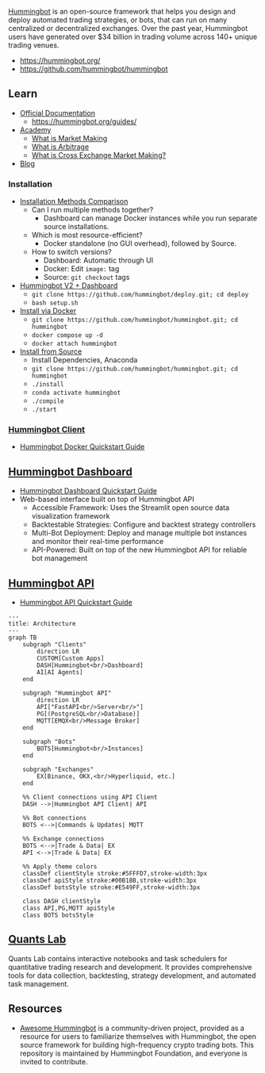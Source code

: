 [Hummingbot](https://github.com/hummingbot/hummingbot) is an open-source framework that helps you design and deploy automated trading strategies, or bots, that can run on many centralized or decentralized exchanges. Over the past year, Hummingbot users have generated over $34 billion in trading volume across 140+ unique trading venues.

- https://hummingbot.org/
- https://github.com/hummingbot/hummingbot


## Learn
- [Official Documentation](https://hummingbot.org/docs/)
  - https://hummingbot.org/guides/
- [Academy](https://hummingbot.org/blog/category/academy/)
  - [What is Market Making](https://hummingbot.org/blog/what-is-market-making/)
  - [What is Arbitrage](https://hummingbot.org/blog/what-is-arbitrage/)
  - [What is Cross Exchange Market Making?](https://hummingbot.org/blog/what-is-cross-exchange-market-making/)
- [Blog](https://hummingbot.org/blog/)

### Installation
- [Installation Methods Comparison](https://hummingbot.org/installation/install-overview/)
  - Can I run multiple methods together?
    - Dashboard can manage Docker instances while you run separate source installations.
  - Which is most resource-efficient?
    - Docker standalone (no GUI overhead), followed by Source.
  - How to switch versions?
    - Dashboard: Automatic through UI
    - Docker: Edit `image:` tag
    - Source: `git checkout` tags
- [Hummingbot V2 + Dashboard](https://hummingbot.org/installation/)
  - `git clone https://github.com/hummingbot/deploy.git; cd deploy`
  - `bash setup.sh`
- [Install via Docker](https://hummingbot.org/installation/docker/)
  - `git clone https://github.com/hummingbot/hummingbot.git; cd hummingbot`
  - `docker compose up -d`
  - `docker attach hummingbot`
- [Install from Source](https://hummingbot.org/installation/source/)
  - Install Dependencies, Anaconda
  - `git clone https://github.com/hummingbot/hummingbot.git; cd hummingbot`
  - `./install`
  - `conda activate hummingbot`
  - `./compile`
  - `./start`


### [Hummingbot Client](https://hummingbot.org/client/)
- [Hummingbot Docker Quickstart Guide](https://hummingbot.org/blog/hummingbot-docker-quickstart-guide/)


## [Hummingbot Dashboard](https://hummingbot.org/dashboard/)
- [Hummingbot Dashboard Quickstart Guide](https://hummingbot.org/blog/hummingbot-dashboard-quickstart-guide/)
- Web-based interface built on top of Hummingbot API
  - Accessible Framework: Uses the Streamlit open source data visualization framework
  - Backtestable Strategies: Configure and backtest strategy controllers
  - Multi-Bot Deployment: Deploy and manage multiple bot instances and monitor their real-time performance
  - API-Powered: Built on top of the new Hummingbot API for reliable bot management


## [Hummingbot API](https://hummingbot.org/hummingbot-api/)
- [Hummingbot API Quickstart Guide](https://hummingbot.org/hummingbot-api/quickstart/)
```mermaid
---
title: Architecture
---
graph TB
    subgraph "Clients"
        direction LR
        CUSTOM[Custom Apps]
        DASH[Hummingbot<br/>Dashboard]
        AI[AI Agents]
    end
    
    subgraph "Hummingbot API"
        direction LR
        API["FastAPI<br/>Server<br/>"]
        PG[(PostgreSQL<br/>Database)]
        MQTT[EMQX<br/>Message Broker]
    end
    
    subgraph "Bots"
        BOTS[Hummingbot<br/>Instances]
    end
    
    subgraph "Exchanges"
        EX[Binance, OKX,<br/>Hyperliquid, etc.]
    end
    
    %% Client connections using API Client
    DASH -->|Hummingbot API Client| API
        
    %% Bot connections
    BOTS <-->|Commands & Updates| MQTT
    
    %% Exchange connections
    BOTS <-->|Trade & Data| EX
    API <-->|Trade & Data| EX
    
    %% Apply theme colors
    classDef clientStyle stroke:#5FFFD7,stroke-width:3px
    classDef apiStyle stroke:#00B1BB,stroke-width:3px
    classDef botsStyle stroke:#E549FF,stroke-width:3px
    
    class DASH clientStyle
    class API,PG,MQTT apiStyle
    class BOTS botsStyle
```


## [Quants Lab](https://hummingbot.org/quants-lab/)
Quants Lab contains interactive notebooks and task schedulers for quantitative trading research and development. 
It provides comprehensive tools for data collection, backtesting, strategy development, and automated task management.



## Resources
- [Awesome Hummingbot](https://github.com/hummingbot/awesome-hummingbot) is a community-driven project, provided as a resource for users to familiarize themselves with Hummingbot, the open source framework for building high-frequency crypto trading bots. This repository is maintained by Hummingbot Foundation, and everyone is invited to contribute.
